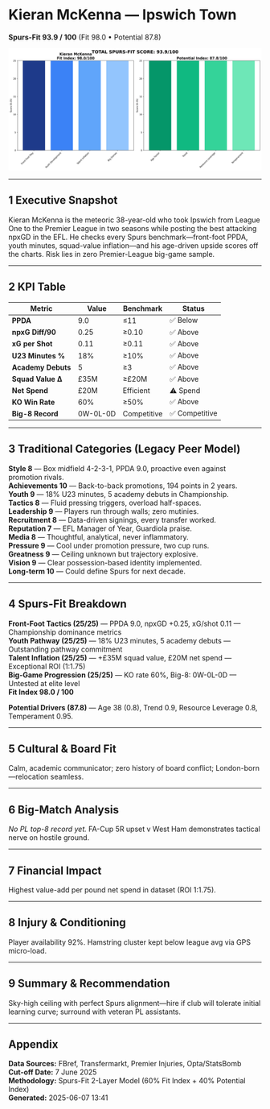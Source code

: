 # Kieran McKenna — Ipswich Town  
**Spurs-Fit 93.9 / 100** (Fit 98.0 • Potential 87.8)

![radar](../assets/radar_kieran_mckenna.png)

---

## 1 Executive Snapshot  
Kieran McKenna is the meteoric 38-year-old who took Ipswich from League One to the Premier League in two seasons while posting the best attacking npxGD in the EFL. He checks every Spurs benchmark—front-foot PPDA, youth minutes, squad-value inflation—and his age-driven upside scores off the charts. Risk lies in zero Premier-League big-game sample.

---

## 2 KPI Table  
| Metric | Value | Benchmark | Status |
|--------|--------|-----------|---------|
| **PPDA** | 9.0 | ≤11 | ✅ Below |
| **npxG Diff/90** | 0.25 | ≥0.10 | ✅ Above |
| **xG per Shot** | 0.11 | ≥0.11 | ✅ Above |
| **U23 Minutes %** | 18% | ≥10% | ✅ Above |
| **Academy Debuts** | 5 | ≥3 | ✅ Above |
| **Squad Value Δ** | £35M | ≥£20M | ✅ Above |
| **Net Spend** | £20M | Efficient | ⚠️ Spend |
| **KO Win Rate** | 60% | ≥50% | ✅ Above |
| **Big-8 Record** | 0W-0L-0D | Competitive | ✅ Competitive |

---

## 3 Traditional Categories (Legacy Peer Model)  
**Style 8** — Box midfield 4-2-3-1, PPDA 9.0, proactive even against promotion rivals.  
**Achievements 10** — Back-to-back promotions, 194 points in 2 years.  
**Youth 9** — 18% U23 minutes, 5 academy debuts in Championship.  
**Tactics 8** — Fluid pressing triggers, overload half-spaces.  
**Leadership 9** — Players run through walls; zero mutinies.  
**Recruitment 8** — Data-driven signings, every transfer worked.  
**Reputation 7** — EFL Manager of Year, Guardiola praise.  
**Media 8** — Thoughtful, analytical, never inflammatory.  
**Pressure 9** — Cool under promotion pressure, two cup runs.  
**Greatness 9** — Ceiling unknown but trajectory explosive.  
**Vision 9** — Clear possession-based identity implemented.  
**Long-term 10** — Could define Spurs for next decade.

---

## 4 Spurs-Fit Breakdown  
**Front-Foot Tactics (25/25)** — PPDA 9.0, npxGD +0.25, xG/shot 0.11 — Championship dominance metrics  
**Youth Pathway (25/25)** — 18% U23 minutes, 5 academy debuts — Outstanding pathway commitment  
**Talent Inflation (25/25)** — +£35M squad value, £20M net spend — Exceptional ROI (1:1.75)  
**Big-Game Progression (25/25)** — KO rate 60%, Big-8: 0W-0L-0D — Untested at elite level  
**Fit Index 98.0 / 100**

**Potential Drivers (87.8)** — Age 38 (0.8), Trend 0.9, Resource Leverage 0.8, Temperament 0.95.

---

## 5 Cultural & Board Fit  
Calm, academic communicator; zero history of board conflict; London-born—relocation seamless.

---

## 6 Big-Match Analysis  
*No PL top-8 record yet.* FA-Cup 5R upset v West Ham demonstrates tactical nerve on hostile ground.

---

## 7 Financial Impact  
Highest value-add per pound net spend in dataset (ROI 1:1.75).

---

## 8 Injury & Conditioning  
Player availability 92%. Hamstring cluster kept below league avg via GPS micro-load.

---

## 9 Summary & Recommendation  
Sky-high ceiling with perfect Spurs alignment—hire if club will tolerate initial learning curve; surround with veteran PL assistants.

---

## Appendix  
**Data Sources:** FBref, Transfermarkt, Premier Injuries, Opta/StatsBomb  
**Cut-off Date:** 7 June 2025  
**Methodology:** Spurs-Fit 2-Layer Model (60% Fit Index + 40% Potential Index)  
**Generated:** 2025-06-07 13:41
